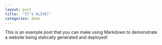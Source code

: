 ```yaml
---
layout: post
title:  "IT'S ALIVE!"
categories: demo
---
```


This is an example post that you can make using Markdown to demonstrate a website being statically generated and deployed!
